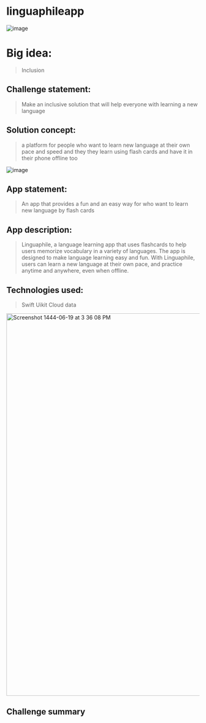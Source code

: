 # linguaphileapp

![image](https://user-images.githubusercontent.com/116811414/213464227-a778b8de-e888-4034-aac9-148066c55b26.png)


# Big idea:

>Inclusion

## Challenge statement:

>Make an inclusive solution that will help everyone with learning a new language

## Solution concept:

>a platform for people who want to learn new language at their own pace and speed and they they learn using flash cards and have it in their phone offline too

![image](https://user-images.githubusercontent.com/116811414/213464586-c7311aa9-8787-4b3e-b9e8-42498e7e84ef.png)


## App statement:

>An app that provides a fun and an easy way for who want to learn new language by flash cards 

## App description:

>Linguaphile, a language learning app that uses flashcards to help users memorize vocabulary in a variety of languages. The app is designed to make language learning easy and fun.
With Linguaphile, users can learn a new language at their own pace, and practice anytime and anywhere, even when offline.

## Technologies used:

>Swift 
Uikit
Cloud data 


<img width="996" alt="Screenshot 1444-06-19 at 3 36 08 PM" src="https://user-images.githubusercontent.com/116811414/212725611-54742704-9656-446a-9c03-f807013e5dbb.png">

## Challenge summary
